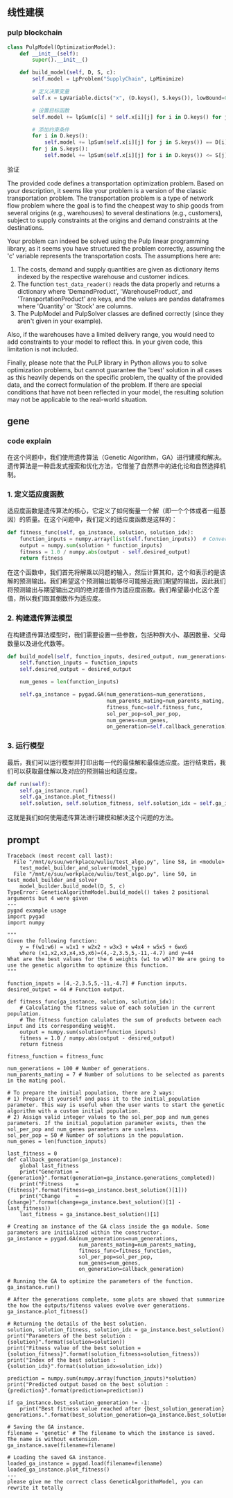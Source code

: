 ## 线性建模

### pulp blockchain

```python
class PulpModel(OptimizationModel):
    def __init__(self):
        super().__init__()

    def build_model(self, D, S, c):
        self.model = LpProblem("SupplyChain", LpMinimize)

        # 定义决策变量
        self.x = LpVariable.dicts("x", (D.keys(), S.keys()), lowBound=0, cat='Integer')

        # 设置目标函数
        self.model += lpSum(c[i] * self.x[i][j] for i in D.keys() for j in S.keys())

        # 添加约束条件
        for i in D.keys():
            self.model += lpSum(self.x[i][j] for j in S.keys()) == D[i]
        for j in S.keys():
            self.model += lpSum(self.x[i][j] for i in D.keys()) <= S[j]
```

验证

The provided code defines a transportation optimization problem. Based on your description, it seems like your problem is a version of the classic transportation problem. The transportation problem is a type of network flow problem where the goal is to find the cheapest way to ship goods from several origins (e.g., warehouses) to several destinations (e.g., customers), subject to supply constraints at the origins and demand constraints at the destinations.

Your problem can indeed be solved using the Pulp linear programming library, as it seems you have structured the problem correctly, assuming the 'c' variable represents the transportation costs. The assumptions here are:

1. The costs, demand and supply quantities are given as dictionary items indexed by the respective warehouse and customer indices.
2. The function `test_data_reader()` reads the data properly and returns a dictionary where 'DemandProduct', 'WarehouseProduct', and 'TransportationProduct' are keys, and the values are pandas dataframes where 'Quantity' or 'Stock' are columns.
3. The PulpModel and PulpSolver classes are defined correctly (since they aren't given in your example).

Also, if the warehouses have a limited delivery range, you would need to add constraints to your model to reflect this. In your given code, this limitation is not included.

Finally, please note that the PuLP library in Python allows you to solve optimization problems, but cannot guarantee the 'best' solution in all cases as this heavily depends on the specific problem, the quality of the provided data, and the correct formulation of the problem. If there are special conditions that have not been reflected in your model, the resulting solution may not be applicable to the real-world situation.

## gene

### code explain

在这个问题中，我们使用遗传算法（Genetic Algorithm，GA）进行建模和解决。遗传算法是一种启发式搜索和优化方法，它借鉴了自然界中的进化论和自然选择机制。

### 1. 定义适应度函数

适应度函数是遗传算法的核心，它定义了如何衡量一个解（即一个个体或者一组基因）的质量。在这个问题中，我们定义的适应度函数是这样的：

```python
def fitness_func(self, ga_instance, solution, solution_idx):
    function_inputs = numpy.array(list(self.function_inputs))  # Convert to numpy array
    output = numpy.sum(solution * function_inputs)
    fitness = 1.0 / numpy.abs(output - self.desired_output)
    return fitness
```

在这个函数中，我们首先将解乘以问题的输入，然后计算其和，这个和表示的是该解的预测输出。我们希望这个预测输出能够尽可能接近我们期望的输出，因此我们将预测输出与期望输出之间的绝对差值作为适应度函数。我们希望最小化这个差值，所以我们取其倒数作为适应度。

### 2. 构建遗传算法模型

在构建遗传算法模型时，我们需要设置一些参数，包括种群大小、基因数量、父母数量以及进化代数等。

```python
def build_model(self, function_inputs, desired_output, num_generations=100, num_parents_mating=7, sol_per_pop=50):
    self.function_inputs = function_inputs
    self.desired_output = desired_output

    num_genes = len(function_inputs)

    self.ga_instance = pygad.GA(num_generations=num_generations,
                                num_parents_mating=num_parents_mating, 
                                fitness_func=self.fitness_func,
                                sol_per_pop=sol_per_pop, 
                                num_genes=num_genes,
                                on_generation=self.callback_generation)
```

### 3. 运行模型

最后，我们可以运行模型并打印出每一代的最佳解和最佳适应度。运行结束后，我们可以获取最佳解以及对应的预测输出和适应度。

```python
def run(self):
    self.ga_instance.run()
    self.ga_instance.plot_fitness()
    self.solution, self.solution_fitness, self.solution_idx = self.ga_instance.best_solution()
```

这就是我们如何使用遗传算法进行建模和解决这个问题的方法。

## prompt

```
Traceback (most recent call last):
  File "/mnt/e/suu/workplace/wuliu/test_algo.py", line 58, in <module>
    test_model_builder_and_solver(model_type)
  File "/mnt/e/suu/workplace/wuliu/test_algo.py", line 50, in test_model_builder_and_solver
    model_builder.build_model(D, S, c)
TypeError: GeneticAlgorithmModel.build_model() takes 2 positional arguments but 4 were given
---
pygad example usage
import pygad
import numpy

"""
Given the following function:
    y = f(w1:w6) = w1x1 + w2x2 + w3x3 + w4x4 + w5x5 + 6wx6
    where (x1,x2,x3,x4,x5,x6)=(4,-2,3.5,5,-11,-4.7) and y=44
What are the best values for the 6 weights (w1 to w6)? We are going to use the genetic algorithm to optimize this function.
"""

function_inputs = [4,-2,3.5,5,-11,-4.7] # Function inputs.
desired_output = 44 # Function output.

def fitness_func(ga_instance, solution, solution_idx):
    # Calculating the fitness value of each solution in the current population.
    # The fitness function calulates the sum of products between each input and its corresponding weight.
    output = numpy.sum(solution*function_inputs)
    fitness = 1.0 / numpy.abs(output - desired_output)
    return fitness

fitness_function = fitness_func

num_generations = 100 # Number of generations.
num_parents_mating = 7 # Number of solutions to be selected as parents in the mating pool.

# To prepare the initial population, there are 2 ways:
# 1) Prepare it yourself and pass it to the initial_population parameter. This way is useful when the user wants to start the genetic algorithm with a custom initial population.
# 2) Assign valid integer values to the sol_per_pop and num_genes parameters. If the initial_population parameter exists, then the sol_per_pop and num_genes parameters are useless.
sol_per_pop = 50 # Number of solutions in the population.
num_genes = len(function_inputs)

last_fitness = 0
def callback_generation(ga_instance):
    global last_fitness
    print("Generation = {generation}".format(generation=ga_instance.generations_completed))
    print("Fitness    = {fitness}".format(fitness=ga_instance.best_solution()[1]))
    print("Change     = {change}".format(change=ga_instance.best_solution()[1] - last_fitness))
    last_fitness = ga_instance.best_solution()[1]

# Creating an instance of the GA class inside the ga module. Some parameters are initialized within the constructor.
ga_instance = pygad.GA(num_generations=num_generations,
                       num_parents_mating=num_parents_mating, 
                       fitness_func=fitness_function,
                       sol_per_pop=sol_per_pop, 
                       num_genes=num_genes,
                       on_generation=callback_generation)

# Running the GA to optimize the parameters of the function.
ga_instance.run()

# After the generations complete, some plots are showed that summarize the how the outputs/fitenss values evolve over generations.
ga_instance.plot_fitness()

# Returning the details of the best solution.
solution, solution_fitness, solution_idx = ga_instance.best_solution()
print("Parameters of the best solution : {solution}".format(solution=solution))
print("Fitness value of the best solution = {solution_fitness}".format(solution_fitness=solution_fitness))
print("Index of the best solution : {solution_idx}".format(solution_idx=solution_idx))

prediction = numpy.sum(numpy.array(function_inputs)*solution)
print("Predicted output based on the best solution : {prediction}".format(prediction=prediction))

if ga_instance.best_solution_generation != -1:
    print("Best fitness value reached after {best_solution_generation} generations.".format(best_solution_generation=ga_instance.best_solution_generation))

# Saving the GA instance.
filename = 'genetic' # The filename to which the instance is saved. The name is without extension.
ga_instance.save(filename=filename)

# Loading the saved GA instance.
loaded_ga_instance = pygad.load(filename=filename)
loaded_ga_instance.plot_fitness()
---
please give me the correct class GeneticAlgorithmModel, you can rewrite it totally
```
